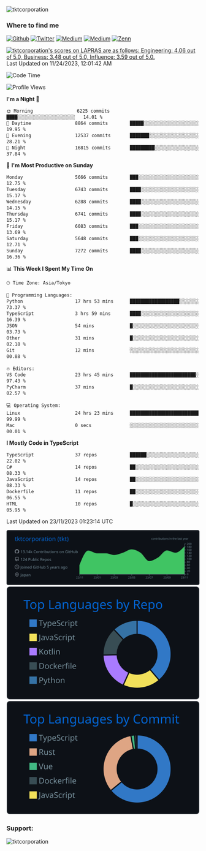 <p align="left"> <img src="https://komarev.com/ghpvc/?username=tktcorporation&label=Profile%20views&color=0e75b6&style=flat" alt="tktcorporation" /> </p>

<h3>Where to find me</h3>
<p>
<a href="https://github.com/tktcorporation" target="_blank"><img alt="Github" src="https://img.shields.io/badge/GitHub-%2312100E.svg?&style=for-the-badge&logo=Github&logoColor=white" /></a>
<a href="https://twitter.com/tktcorporation" target="_blank"><img alt="Twitter" src="https://img.shields.io/badge/twitter-%231DA1F2.svg?&style=for-the-badge&logo=twitter&logoColor=white" /></a>
<a href="https://www.linkedin.com/in/tktcorporation" target="_blank"><img alt="Medium" src="https://img.shields.io/badge/linkdin-0a66c2.svg?&style=for-the-badge&logo=linkedin&logoColor=white" /></a>
<a href="https://qiita.com/tktcorporation" target="_blank"><img alt="Medium" src="https://img.shields.io/badge/qiita-55C500.svg?&style=for-the-badge&logo=qiita&logoColor=white" /></a>
<a href="https://zenn.dev/tktcorporation" target="_blank"><img alt="Zenn" src="https://img.shields.io/badge/Zenn-3EA8FF.svg?&style=for-the-badge&logo=Zenn&logoColor=white" /></a>
</p>

<!--START_SECTION:lapras-card-->
<p ><a href="https://lapras.com/public/tktcorporation" target="_blank" rel="noopener noreferrer"><img alt="tktcorporation's scores on LAPRAS are as follows: Engineering: 4.06 out of 5.0, Business: 3.48 out of 5.0, Influence: 3.59 out of 5.0." src="https://lapras-card-generator.vercel.app/api/svg?e=4.06&b=3.48&i=3.59&b1=%23232323&b2=%236d6d6d&i1=%23212121&i2=%23818181&l=en" width="300" ></a>  
Last Updated on 11/24/2023, 12:01:42 AM</p>
<!--END_SECTION:lapras-card-->
  
<!--START_SECTION:waka-->
![Code Time](http://img.shields.io/badge/Code%20Time-1%2C273%20hrs%208%20mins-blue)

![Profile Views](http://img.shields.io/badge/Profile%20Views-0-blue)

**I'm a Night 🦉** 

```text
🌞 Morning                6225 commits        ████░░░░░░░░░░░░░░░░░░░░░   14.01 % 
🌆 Daytime                8864 commits        █████░░░░░░░░░░░░░░░░░░░░   19.95 % 
🌃 Evening                12537 commits       ███████░░░░░░░░░░░░░░░░░░   28.21 % 
🌙 Night                  16815 commits       █████████░░░░░░░░░░░░░░░░   37.84 % 
```
📅 **I'm Most Productive on Sunday** 

```text
Monday                   5666 commits        ███░░░░░░░░░░░░░░░░░░░░░░   12.75 % 
Tuesday                  6743 commits        ████░░░░░░░░░░░░░░░░░░░░░   15.17 % 
Wednesday                6288 commits        ████░░░░░░░░░░░░░░░░░░░░░   14.15 % 
Thursday                 6741 commits        ████░░░░░░░░░░░░░░░░░░░░░   15.17 % 
Friday                   6083 commits        ███░░░░░░░░░░░░░░░░░░░░░░   13.69 % 
Saturday                 5648 commits        ███░░░░░░░░░░░░░░░░░░░░░░   12.71 % 
Sunday                   7272 commits        ████░░░░░░░░░░░░░░░░░░░░░   16.36 % 
```


📊 **This Week I Spent My Time On** 

```text
🕑︎ Time Zone: Asia/Tokyo

💬 Programming Languages: 
Python                   17 hrs 53 mins      ██████████████████░░░░░░░   73.37 % 
TypeScript               3 hrs 59 mins       ████░░░░░░░░░░░░░░░░░░░░░   16.39 % 
JSON                     54 mins             █░░░░░░░░░░░░░░░░░░░░░░░░   03.73 % 
Other                    31 mins             █░░░░░░░░░░░░░░░░░░░░░░░░   02.18 % 
Git                      12 mins             ░░░░░░░░░░░░░░░░░░░░░░░░░   00.88 % 

🔥 Editors: 
VS Code                  23 hrs 45 mins      ████████████████████████░   97.43 % 
PyCharm                  37 mins             █░░░░░░░░░░░░░░░░░░░░░░░░   02.57 % 

💻 Operating System: 
Linux                    24 hrs 23 mins      █████████████████████████   99.99 % 
Mac                      0 secs              ░░░░░░░░░░░░░░░░░░░░░░░░░   00.01 % 
```

**I Mostly Code in TypeScript** 

```text
TypeScript               37 repos            ██████░░░░░░░░░░░░░░░░░░░   22.02 % 
C#                       14 repos            ██░░░░░░░░░░░░░░░░░░░░░░░   08.33 % 
JavaScript               14 repos            ██░░░░░░░░░░░░░░░░░░░░░░░   08.33 % 
Dockerfile               11 repos            ██░░░░░░░░░░░░░░░░░░░░░░░   06.55 % 
HTML                     10 repos            █░░░░░░░░░░░░░░░░░░░░░░░░   05.95 % 
```




 Last Updated on 23/11/2023 01:23:14 UTC
<!--END_SECTION:waka-->

[![](https://raw.githubusercontent.com/tktcorporation/tktcorporation/master/profile-summary-card-output/github_dark/0-profile-details.svg)](https://github.com/vn7n24fzkq/github-profile-summary-cards)
[![](https://raw.githubusercontent.com/tktcorporation/tktcorporation/master/profile-summary-card-output/github_dark/1-repos-per-language.svg)](https://github.com/vn7n24fzkq/github-profile-summary-cards) [![](https://raw.githubusercontent.com/tktcorporation/tktcorporation/master/profile-summary-card-output/github_dark/2-most-commit-language.svg)](https://github.com/vn7n24fzkq/github-profile-summary-cards)

<h3 align="left">Support:</h3>
<p><a href="https://www.buymeacoffee.com/tktcorporation"> <img align="left" src="https://cdn.buymeacoffee.com/buttons/v2/default-yellow.png" height="50" width="210" alt="tktcorporation" /></a></p><br><br>
